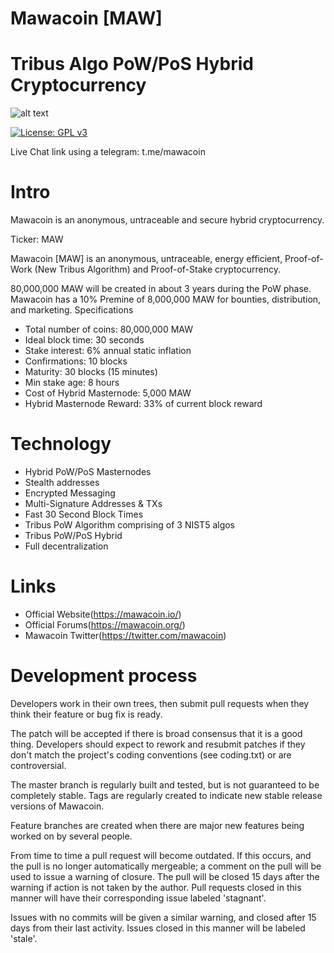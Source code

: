 <h1>Mawacoin [MAW]</h1>


<h1>Tribus Algo PoW/PoS Hybrid Cryptocurrency</h1>

   ![alt text](https://avatars1.githubusercontent.com/u/16735949?s=460&v=4)
   
<p><a href="http://www.gnu.org/licenses/gpl-3.0" rel="nofollow"><img src="https://camo.githubusercontent.com/bf135a9cea09d0ea4bba410582c0e70ec8222736/68747470733a2f2f696d672e736869656c64732e696f2f62616467652f4c6963656e73652d47504c25323076332d626c75652e737667" alt="License: GPL v3" data-canonical-src="https://img.shields.io/badge/License-GPL%20v3-blue.svg" style="max-width:100%;"></a></p>   
   

Live Chat link using a telegram: t.me/mawacoin

<h1>Intro</h1>

Mawacoin is an anonymous, untraceable and secure hybrid cryptocurrency.

Ticker: MAW

Mawacoin [MAW] is an anonymous, untraceable, energy efficient, Proof-of-Work (New Tribus Algorithm) and Proof-of-Stake cryptocurrency.

80,000,000 MAW will be created in about 3 years during the PoW phase. Mawacoin has a 10% Premine of 8,000,000 MAW for bounties, distribution, and marketing.
Specifications
<ul>
  <li>Total number of coins: 80,000,000 MAW</li>
  <li>Ideal block time: 30 seconds</li>
  <li>Stake interest: 6% annual static inflation</li>
  <li>Confirmations: 10 blocks</li>
  <li>Maturity: 30 blocks (15 minutes)</li>
  <li>Min stake age: 8 hours</li>
  <li>Cost of Hybrid Masternode: 5,000 MAW</li>
  <li>Hybrid Masternode Reward: 33% of current block reward</li>
</ul>
<h1>Technology</h1>
<ul>
  <li>Hybrid PoW/PoS Masternodes</li>
  <li>Stealth addresses</li>
  <li>Encrypted Messaging</li>
  <li>Multi-Signature Addresses & TXs</li>
  <li>Fast 30 Second Block Times</li>
  <li>Tribus PoW Algorithm comprising of 3 NIST5 algos</li>
  <li>Tribus PoW/PoS Hybrid</li>
  <li>Full decentralization</li>
</ul>
<h1>Links</h1>
<ul>
<li>Official Website(<a href="https://mawacoin.io/" rel="nofollow">https://mawacoin.io/</a>)</li>
<li>Official Forums(<a href="https://mawacoin.org/" rel="nofollow">https://mawacoin.org/</a>)</li>
<li>Mawacoin Twitter(<a href="https://twitter.com/mawacoin" rel="nofollow">https://twitter.com/mawacoin</a>)</li>
</ul>

<h1>Development process</h1>

Developers work in their own trees, then submit pull requests when they think their feature or bug fix is ready.

The patch will be accepted if there is broad consensus that it is a good thing. Developers should expect to rework and resubmit patches if they don't match the project's coding conventions (see coding.txt) or are controversial.

The master branch is regularly built and tested, but is not guaranteed to be completely stable. Tags are regularly created to indicate new stable release versions of Mawacoin.

Feature branches are created when there are major new features being worked on by several people.

From time to time a pull request will become outdated. If this occurs, and the pull is no longer automatically mergeable; a comment on the pull will be used to issue a warning of closure. The pull will be closed 15 days after the warning if action is not taken by the author. Pull requests closed in this manner will have their corresponding issue labeled 'stagnant'.

Issues with no commits will be given a similar warning, and closed after 15 days from their last activity. Issues closed in this manner will be labeled 'stale'.
